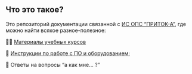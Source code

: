  ## Что это такое?

Это репозиторий документации связанной с [ИС ОПС “ПРИТОК-А”](www.sokrat.ru), где можно найти всякое разное-полезное:

:man_student: [Материалы учебных курсов](https://github.com/alex-wm/education/tree/master/Cource)

:ledger: [Инструкции по работе с ПО и оборудованием](https://github.com/alex-wm/education/tree/master/Manual);

:card_index: Ответы на вопросы “а как мне... ?”

